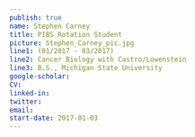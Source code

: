 ```yaml
---
publish: true
name: Stephen Carney
title: PIBS Rotation Student
picture: Stephen_Carney_pic.jpg
line1: (01/2017 - 03/2017)
line2: Cancer Biology with Castro/Lowenstein
line3: B.S., Michigan State University
google-scholar: 
CV:
linked-in: 
twitter:
email:
start-date: 2017-01-03
---
```

